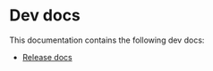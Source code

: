 # Dev docs

This documentation contains the following dev docs:

- [Release docs](./release/README.md)
